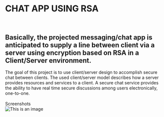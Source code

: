 # **CHAT APP USING RSA** <br /> <br />
## Basically, the projected messaging/chat app is anticipated to supply a line between client via a server using encryption based on RSA in a Client/Server environment.
The goal of this project is to use client/server design to accomplish secure chat between clients.
The used client/server model describes how a server provides resources and services to a client.
A secure chat service provides the ability to have real time secure discussions among users electronically, one-to-one.<br /> <br />
Screenshots <br />
![This is an image](https://myoctocat.com/assets/images/base-octocat.svg)
